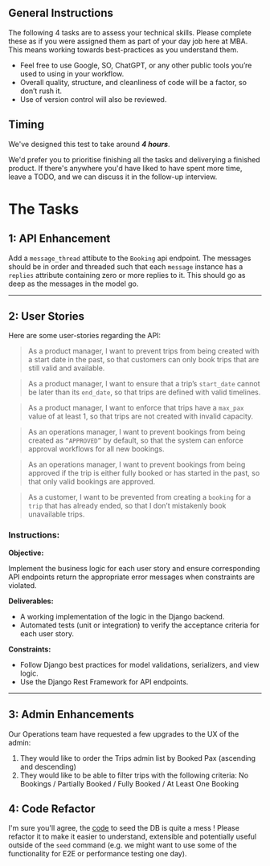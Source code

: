 ## General Instructions

The following 4 tasks are to assess your technical skills. Please complete these as if you were assigned them as part of your day job here at MBA. This means working towards best-practices as you understand them.

- Feel free to use Google, SO, ChatGPT, or any other public tools you’re used to using in your workflow.
- Overall quality, structure, and cleanliness of code will be a factor, so don’t rush it.
- Use of version control will also be reviewed.

## Timing
We've designed this test to take around _**4 hours**_.

We'd prefer you to prioritise finishing all the tasks and deliverying a finished product. If there's anywhere you'd have liked to have spent more time, leave a TODO, and we can discuss it in the follow-up interview.

# The Tasks

## 1: API Enhancement

Add a `message_thread` attibute to the `Booking` api endpoint. The messages should be in order and threaded such that each `message` instance has a `replies` attribute containing zero or more replies to it. This should go as deep as the  messages in the model go.

---

## 2: User Stories

Here are some user-stories regarding the API:

> As a product manager,
I want to prevent trips from being created with a start date in the past,
so that customers can only book trips that are still valid and available.

> As a product manager,
I want to ensure that a trip’s `start_date` cannot be later than its `end_date`,
so that trips are defined with valid timelines.

> As a product manager,
I want to enforce that trips have a `max_pax` value of at least 1,
so that trips are not created with invalid capacity.

> As an operations manager,
I want to prevent bookings from being created as `“APPROVED”` by default,
so that the system can enforce approval workflows for all new bookings.

> As an operations manager,
I want to prevent bookings from being approved if the trip is either fully booked or has started in the past,
so that only valid bookings are approved.

> As a customer,
I want to be prevented from creating a `booking` for a `trip` that has already ended,
so that I don’t mistakenly book unavailable trips.


### Instructions:

**Objective:** 

Implement the business logic for each user story and ensure corresponding API endpoints return the appropriate error messages when constraints are violated.

**Deliverables:**
- A working implementation of the logic in the Django backend.
- Automated tests (unit or integration) to verify the acceptance criteria for each user story.

**Constraints:**
- Follow Django best practices for model validations, serializers, and view logic.
- Use the Django Rest Framework for API endpoints.

--- 

## 3: Admin Enhancements

Our Operations team have requested a few upgrades to the UX of the admin:
  1. They would like to order the Trips admin list by Booked Pax (ascending and descending)
  2. They would like to be able to filter trips with the following criteria: No Bookings / Partially Booked / Fully Booked / At Least One Booking

## 4: Code Refactor

I'm sure you'll agree, the [code](../backend/app/bookings/management/commands/seed.py) to seed the DB is quite a mess ! Please refactor it to make it easier to understand, extensible and potentially useful outside of the `seed` command (e.g. we might want to use some of the functionality for E2E or performance testing one day).
